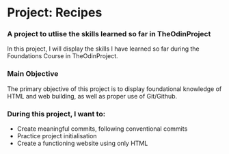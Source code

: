 # Project: Recipes
### A project to utlise the skills learned so far in TheOdinProject
In this project, I will display the skills I have learned so far during the Foundations Course in TheOdinProject.
### Main Objective
The primary objective of this project is to display foundational knowledge of HTML and web building, as well as proper use of Git/Github.
### During this project, I want to:
- Create meaningful commits, following conventional commits
- Practice project initialisation
- Create a functioning website using only HTML